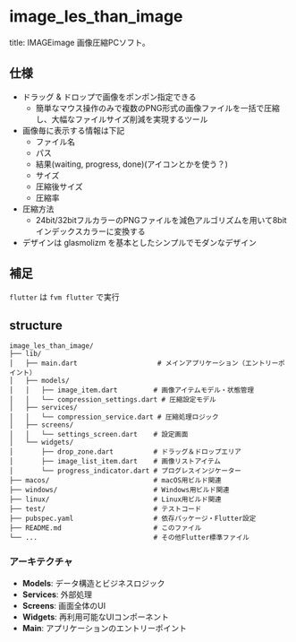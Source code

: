# image_les_than_image
title: IMAGEimage
画像圧縮PCソフト。

## 仕様
* ドラッグ & ドロップで画像をポンポン指定できる
  * 簡単なマウス操作のみで複数のPNG形式の画像ファイルを一括で圧縮し、大幅なファイルサイズ削減を実現するツール
* 画像毎に表示する情報は下記
    * ファイル名
    * パス
    * 結果(waiting, progress, done)(アイコンとかを使う？)
    * サイズ
    * 圧縮後サイズ
    * 圧縮率
* 圧縮方法
    * 24bit/32bitフルカラーのPNGファイルを減色アルゴリズムを用いて8bitインデックスカラーに変換する
* デザインは glasmolizm を基本としたシンプルでモダンなデザイン

## 補足
`flutter` は `fvm flutter` で実行

## structure

```
image_les_than_image/
├── lib/
│   ├── main.dart                    # メインアプリケーション（エントリーポイント）
│   ├── models/
│   │   ├── image_item.dart         # 画像アイテムモデル・状態管理
│   │   └── compression_settings.dart # 圧縮設定モデル
│   ├── services/
│   │   └── compression_service.dart # 圧縮処理ロジック
│   ├── screens/
│   │   └── settings_screen.dart    # 設定画面
│   └── widgets/
│       ├── drop_zone.dart          # ドラッグ＆ドロップエリア
│       ├── image_list_item.dart    # 画像リストアイテム
│       └── progress_indicator.dart # プログレスインジケーター
├── macos/                          # macOS用ビルド関連
├── windows/                        # Windows用ビルド関連
├── linux/                          # Linux用ビルド関連
├── test/                           # テストコード
├── pubspec.yaml                    # 依存パッケージ・Flutter設定
├── README.md                       # このファイル
└── ...                             # その他Flutter標準ファイル
```

### アーキテクチャ

- **Models**: データ構造とビジネスロジック
- **Services**: 外部処理
- **Screens**: 画面全体のUI
- **Widgets**: 再利用可能なUIコンポーネント
- **Main**: アプリケーションのエントリーポイント